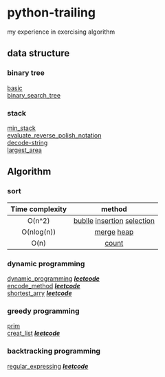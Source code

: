 # python-trailing
my experience in exercising algorithm
## data structure   
### binary tree
[basic](data_structure/binary_tree/basic_binary_tree.py)     
[binary_search_tree](data_structure/binary_tree/binary_search_tree.py)   
### stack
[min_stack](data_structure/stack/min_stack.py)     
[evaluate_reverse_polish_notation](data_structure/stack/evaluate_reverse_polish_notation.py)    
[decode-string](data_structure/stack/decode-string.py)        
[largest_area](data_structure/stack/largest_area.py)       
## Algorithm    
### sort       
| Time complexity | method |
| :--------------:| :----: |  
| O(n^2)          | [bublle](algorithm/bubble_sort.py)   [insertion](algorithm/Insertion_sort.py)  [selection](algorithm/Selection_sort.py)|
| O(nlog(n))      | [merge](algorithm/Merge_sort.py) [heap](algorithm/Heap_sort.py) |
| O(n)            | [count](algorithm/Counting_sort.py) |      
### dynamic programming     
[dynamic_programming](algorithm/dynamic_programming.py)     ***[leetcode](https://leetcode-cn.com/problems/minimum-number-of-days-to-eat-n-oranges/)***         
[encode_method](classic/encode_method.py)   ***[leetcode](https://leetcode-cn.com/problems/decode-ways/)***    
[shortest_arry](classic/lmin.py)   ***[leetcode](https://leetcode-cn.com/problems/shortest-subarray-with-sum-at-least-k/)***     
### greedy programming     
[prim](algorithm/prim_greedy.py)     
[creat_list](classic/creat_list.py)   ***[leetcode](https://leetcode-cn.com/problems/construct-target-array-with-multiple-sums/)***    
### backtracking programming    
[regular_expressing](classic/regular_expression.py) ***[leetcode](https://leetcode-cn.com/problems/regular-expression-matching/submissions/)***